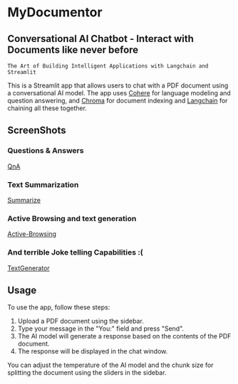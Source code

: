 
# MyDocumentor

## Conversational AI Chatbot - Interact with Documents like never before

`The Art of Building Intelligent Applications with Langchain and Streamlit`

This is a Streamlit app that allows users to chat with a PDF document using a conversational AI model. The app uses [Cohere](https://cohere.com/) for language modeling and question answering, and [Chroma](https://github.com/chroma-core/chroma) for document indexing and [Langchain](https://github.com/hwchase17/langchain) for chaining all these together.

## ScreenShots

### Questions & Answers

[QnA](https://github.com/Suhaib-88/MyDocumentor/tree/master/Assests/captures_chrome-capture-2023-10-17.png)


### Text Summarization 

[Summarize](https://github.com/Suhaib-88/MyDocumentor/tree/master/Assests/captures_chrome-capture-2023-10-17-1.png)


### Active Browsing and text generation
[Active-Browsing](https://github.com/Suhaib-88/MyDocumentor/tree/master/Assests/captures_chrome-capture-2023-10-17-2.png)


### And terrible Joke telling Capabilities :(
[TextGenerator](https://github.com/Suhaib-88/MyDocumentor/tree/master/Assests/captures_chrome-capture-2023-10-17-3.png?raw=true)

## Usage

To use the app, follow these steps:

1. Upload a PDF document using the sidebar.
2. Type your message in the "You:" field and press "Send".
3. The AI model will generate a response based on the contents of the PDF document.
4. The response will be displayed in the chat window.

You can adjust the temperature of the AI model and the chunk size for splitting the document using the sliders in the sidebar.
